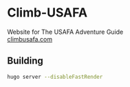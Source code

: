 # Climb-USAFA
Website for The USAFA Adventure Guide  
[climbusafa.com](https://climbusafa.com)

## Building
```bash
hugo server --disableFastRender
```
